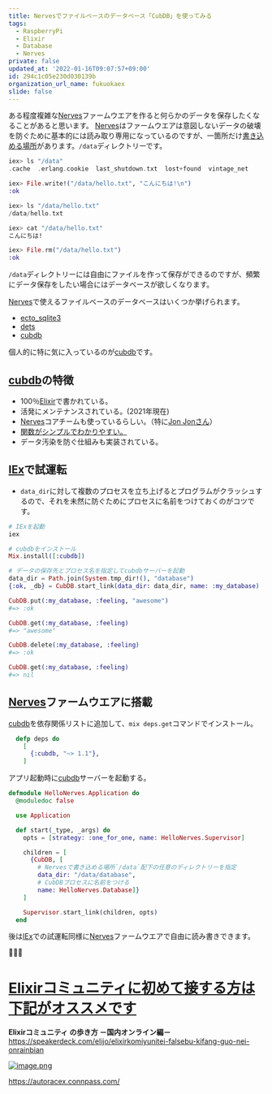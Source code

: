 ```yaml
---
title: Nervesでファイルベースのデータベース「CubDB」を使ってみる
tags:
  - RaspberryPi
  - Elixir
  - Database
  - Nerves
private: false
updated_at: '2022-01-16T09:07:57+09:00'
id: 294c1c05e230d030139b
organization_url_name: fukuokaex
slide: false
---
```


ある程度複雑な[Nerves]ファームウエアを作ると何らかのデータを保存したくなることがあると思います。
[Nerves]はファームウエアは意図しないデータの破壊を防ぐために基本的には読み取り専用になっているのですが、一箇所だけ[書き込める場所](https://qiita.com/torifukukaiou/items/9dd5cfa81109a2e0a5eb)があります。`/data`ディレクトリーです。

```elixir
iex> ls "/data"
.cache  .erlang.cookie  last_shutdown.txt  lost+found  vintage_net

iex> File.write!("/data/hello.txt", "こんにちは!\n")
:ok

iex> ls "/data/hello.txt"
/data/hello.txt

iex> cat "/data/hello.txt"
こんにちは!

iex> File.rm("/data/hello.txt")
:ok
```


`/data`ディレクトリーには自由にファイルを作って保存ができるのですが、頻繁にデータ保存をしたい場合にはデータベースが欲しくなります。

[Nerves]で使えるファイルベースのデータベースはいくつか挙げられます。

- [ecto_sqlite3]
- [dets]
- [cubdb]

個人的に特に気に入っているのが[cubdb]です。

## [cubdb]の特徴

- 100％[Elixir]で書かれている。
- 活発にメンテナンスされている。(2021年現在)
- [Nerves]コアチームも使っているらしい。（特に[Jon Jonさん](https://twitter.com/joncarstens)）
- [関数がシンプルでわかりやすい。](https://hexdocs.pm/cubdb/CubDB.html)
- データ汚染を防ぐ仕組みも実装されている。

## [IEx]で試運転

- `data_dir`に対して複数のプロセスを立ち上げるとプログラムがクラッシュするので、それを未然に防ぐためにプロセスに名前をつけておくのがコツです。

```elixir
# IExを起動
iex

# cubdbをインストール
Mix.install([:cubdb])

# データの保存先とプロセス名を指定してcubdbサーバーを起動
data_dir = Path.join(System.tmp_dir!(), "database")
{:ok, _db} = CubDB.start_link(data_dir: data_dir, name: :my_database)

CubDB.put(:my_database, :feeling, "awesome")
#=> :ok

CubDB.get(:my_database, :feeling)
#=> "awesome"

CubDB.delete(:my_database, :feeling)
#=> :ok

CubDB.get(:my_database, :feeling)
#=> nil
```

## [Nerves]ファームウエアに搭載

[cubdb]を依存関係リストに追加して、`mix deps.get`コマンドでインストール。

```elixir:mix.exs
  defp deps do
    [
      {:cubdb, "~> 1.1"},
    ]
```

アプリ起動時に[cubdb]サーバーを起動する。

```elixir:lib/hello_nerves/application.ex
defmodule HelloNerves.Application do
  @moduledoc false

  use Application

  def start(_type, _args) do
    opts = [strategy: :one_for_one, name: HelloNerves.Supervisor]

    children = [
      {CubDB, [
        # Nervesで書き込める場所`/data`配下の任意のディレクトリーを指定
        data_dir: "/data/database",
        # CubDBプロセスに名前をつける
        name: HelloNerves.Database]}
    ]

    Supervisor.start_link(children, opts)
  end
```

後は[IEx]での試運転同様に[Nerves]ファームウエアで自由に読み書きできます。

:tada::tada::tada:

# <u><b>Elixirコミュニティに初めて接する方は下記がオススメです</b></u>

**Elixirコミュニティ の歩き方 －国内オンライン編－**<br>
https://speakerdeck.com/elijo/elixirkomiyunitei-falsebu-kifang-guo-nei-onrainbian

[![image.png](https://qiita-image-store.s3.ap-northeast-1.amazonaws.com/0/155423/f891b7ad-d2c4-3303-915b-f831069e28a4.png)](https://speakerdeck.com/elijo/elixirkomiyunitei-falsebu-kifang-guo-nei-onrainbian)

https://autoracex.connpass.com/

<!-- Links -->

[Elixir]: https://elixir-lang.org/
[Nerves]: https://www.nerves-project.org/
[ecto_sqlite3]: https://hex.pm/packages/ecto_sqlite3
[dets]: https://www.erlang.org/doc/man/dets.html
[cubdb]: https://hex.pm/packages/cubdb
[IEx]: https://hexdocs.pm/iex/IEx.html
